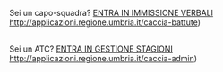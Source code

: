Sei un capo-squadra? [ENTRA IN IMMISSIONE VERBALI](1)	http://applicazioni.regione.umbria.it/caccia-battute)
<br>
<br>

Sei un ATC? [ENTRA IN GESTIONE STAGIONI](2)	http://applicazioni.regione.umbria.it/caccia-admin)
